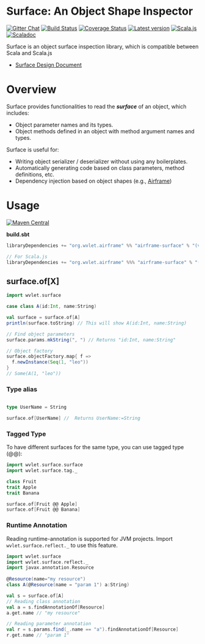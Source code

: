 Surface: An Object Shape Inspector
===
[![Gitter Chat][gitter-badge]][gitter-link] [![Build Status](https://travis-ci.org/wvlet/surface.svg?branch=master)](https://travis-ci.org/wvlet/surface) [![Coverage Status][coverall-badge-svg]][coverall-link] [![Latest version](https://index.scala-lang.org/wvlet/surface/surface/latest.svg?color=orange)](https://index.scala-lang.org/wvlet/surface) [![Scala.js](https://www.scala-js.org/assets/badges/scalajs-0.6.14.svg)](https://www.scala-js.org)
[![Scaladoc](http://javadoc-badge.appspot.com/org.wvlet/surface_2.12.svg?label=scaladoc)](http://javadoc-badge.appspot.com/org.wvlet/surface_2.12)

[gitter-badge]: https://badges.gitter.im/Join%20Chat.svg
[gitter-link]: https://gitter.im/wvlet/wvlet?utm_source=badge&utm_medium=badge&utm_campaign=pr-badge&utm_content=badge
[coverall-badge-svg]: https://coveralls.io/repos/github/wvlet/surface/badge.svg?branch=master
[coverall-link]: https://coveralls.io/github/wvlet/surface?branch=master

Surface is an object surface inspection library, which is compatible between Scala and Scala.js 

- [Surface Design Document](https://docs.google.com/document/d/1U71rM6KmTaMWRdbA1MNL8MkMPi5ik4AIQyC7Er675-o/edit)

# Overview

Surface provides functionalities to read the ***surface*** of an object, which includes:
- Object parameter names and its types. 
- Object methods defined in an object with method argument names and types.

Surface is useful for:
- Writing object serializer / deserializer without using any boilerplates.
- Automatically generating code based on class parameters, method definitions, etc. 
- Dependency injection based on object shapes (e.g., [Airframe](https://github.com/wvlet/airframe))

# Usage
[![Maven Central](https://maven-badges.herokuapp.com/maven-central/org.wvlet/surface_2.12/badge.svg)](http://central.maven.org/maven2/org/wvlet/surface_2.12/)

**build.sbt**
```scala
libraryDependencies += "org.wvlet.airframe" %% "airframe-surface" % "(version)"

// For Scala.js
libraryDependencies += "org.wvlet.airframe" %%% "airframe-surface" % "(version)"
```

## surface.of[X]

```scala
import wvlet.surface

case class A(id:Int, name:String)

val surface = surface.of[A]
println(surface.toString) // This will show A(id:Int, name:String)

// Find object parameters
surface.params.mkString(", ") // Returns "id:Int, name:String"

// Object factory
surface.objectFactory.map{ f =>
  f.newInstance(Seq(1, "leo"))
}
// Some(A(1, "leo"))

```

### Type alias

```scala

type UserName = String

surface.of[UserName] //  Returns UserName:=String

```

### Tagged Type

To have different surfaces for the same type, you can use tagged type (@@):

```scala
import wvlet.surface.surface
import wvlet.surface.tag._

class Fruit
trait Apple
trait Banana

surface.of[Fruit @@ Apple]
surface.of[Fruit @@ Banana]
```

### Runtime Annotation

Reading runtime-annotation is supported for JVM projects. Import `wvlet.surface.reflect._` to use this feature.

```scala
import wvlet.surface
import wvlet.surface.reflect._
import javax.annotation.Resource
 
@Resource(name="my resource")
class A(@Resource(name = "param 1") a:String)

val s = surface.of[A]
// Reading class annotation
val a = s.findAnnotationOf[Resource]
a.get.name // "my resource"

// Reading parameter annotation
val r = s.params.find(_.name == "a").findAnnotationOf[Resource]
r.get.name // "param 1"

```
